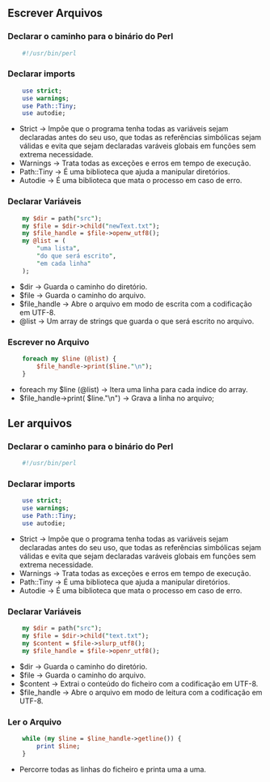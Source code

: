 ## Escrever Arquivos
### Declarar  o caminho para o binário do Perl
```perl
	#!/usr/bin/perl
```


### Declarar imports
```perl
	use strict;
	use warnings;
	use Path::Tiny;
	use autodie;
```
- Strict -> Impõe que o programa tenha todas as variáveis sejam declaradas antes do seu uso, que todas as referências simbólicas sejam válidas e evita que sejam declaradas varáveis globais em funções sem extrema necessidade. 
- Warnings -> Trata todas as exceções e erros em tempo de execução.
- Path::Tiny -> É uma biblioteca que ajuda a manipular diretórios.
- Autodie -> É uma biblioteca que mata o processo em caso de erro.


### Declarar Variáveis
```perl
	my $dir = path("src");
	my $file = $dir->child("newText.txt");
	my $file_handle = $file->openw_utf8();
	my @list = (
		"uma lista",
		"do que será escrito",
		"em cada linha"
	);
```
- $dir -> Guarda o caminho do diretório.
- $file -> Guarda o caminho do arquivo.
- $file_handle -> Abre o arquivo em modo de escrita com a codificação em UTF-8.
- @list -> Um array de strings que guarda o que será escrito no arquivo.


### Escrever no Arquivo
```perl 
	foreach my $line (@list) {
		$file_handle->print($line."\n");
	}
```
- foreach my $line (@list) -> Itera uma linha para cada indice do array.
- $file_handle->print( $line."\n") -> Grava a linha no arquivo; 



## Ler arquivos 
### Declarar  o caminho para o binário do Perl
```perl
	#!/usr/bin/perl
```


### Declarar imports
```perl
	use strict;
	use warnings;
	use Path::Tiny;
	use autodie;
```
- Strict -> Impõe que o programa tenha todas as variáveis sejam declaradas antes do seu uso, que todas as referências simbólicas sejam válidas e evita que sejam declaradas varáveis globais em funções sem extrema necessidade. 
- Warnings -> Trata todas as exceções e erros em tempo de execução.
- Path::Tiny -> É uma biblioteca que ajuda a manipular diretórios.
- Autodie -> É uma biblioteca que mata o processo em caso de erro.


### Declarar Variáveis
```perl
	my $dir = path("src");
	my $file = $dir->child("text.txt");
	my $content = $file->slurp_utf8();
	my $file_handle = $file->openr_utf8();
```
- $dir -> Guarda o caminho do diretório.
- $file -> Guarda o caminho do arquivo.
- $content -> Extrai o conteúdo do ficheiro com a codificação em UTF-8.
- $file_handle -> Abre o arquivo em modo de leitura com a codificação em UTF-8.


### Ler o Arquivo
```perl
	while (my $line = $line_handle->getline()) {
		print $line;
	}
```
- Percorre todas as linhas do ficheiro e printa uma a uma.